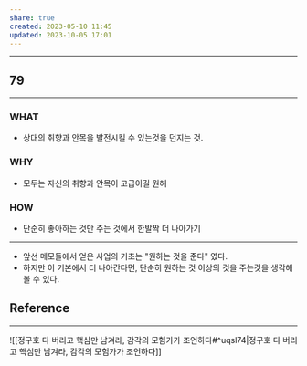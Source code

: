 ```yaml
---
share: true
created: 2023-05-10 11:45
updated: 2023-10-05 17:01
---
```


---
## 79
---
### WHAT
- 상대의 취향과 안목을 발전시킬 수 있는것을 던지는 것.
### WHY
- 모두는 자신의 취향과 안목이 고급이길 원해
### HOW
- 단순히 좋아하는 것만 주는 것에서 한발짝 더 나아가기
---
- 앞선 메모들에서 얻은 사업의 기초는 "원하는 것을 준다" 였다.
- 하지만 이 기본에서 더 나아간다면, 단순히 원하는 것 이상의 것을 주는것을 생각해 볼 수 있다.


## Reference
---
![[정구호  다 버리고 핵심만 남겨라, 감각의 모험가가 조언하다#^uqsl74|정구호  다 버리고 핵심만 남겨라, 감각의 모험가가 조언하다]]

